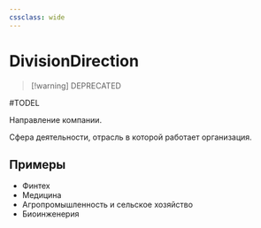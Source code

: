 ```yaml
---
cssclass: wide
---
```


# DivisionDirection

>[!warning] DEPRECATED


#TODEL

Направление компании. 

Сфера деятельности, отрасль в которой работает организация.

## Примеры

- Финтех
- Медицина
- Агропромышленность и сельское хозяйство
- Биоинженерия

